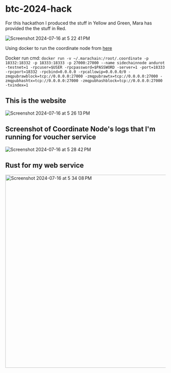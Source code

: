 # btc-2024-hack

For this hackathon I produced the stuff in Yellow and Green, Mara has provided the the stuff in Red.

![Screenshot 2024-07-16 at 5 22 41 PM](https://github.com/user-attachments/assets/23193cba-df98-43a2-a8d8-7951f684300c)


Using docker to run the coordinate node from [here](https://github.com/AnduroHackathon/coordinate-node/blob/main/Dockerfile)

Docker run cmd:
`docker run -v ~/.marachain:/root/.coordinate -p 18332:18332 -p 18333:18333 -p 27000:27000 --name sidechainnode andurot -testnet=1 -rpcuser=$USER -rpcpassword=$PASSWORD -server=1 -port=18333 -rpcport=18332 -rpcbind=0.0.0.0 -rpcallowip=0.0.0.0/0 -zmqpubrawblock=tcp://0.0.0.0:27000 -zmqpubrawtx=tcp://0.0.0.0:27000 -zmqpubhashtx=tcp://0.0.0.0:27000 -zmqpubhashblock=tcp://0.0.0.0:27000 -txindex=1`

## This is the website
![Screenshot 2024-07-16 at 5 26 13 PM](https://github.com/user-attachments/assets/2d7ed95d-2b1f-46f8-98fb-513208596053)

## Screenshot of Coordinate Node's logs that I'm running for voucher service
![Screenshot 2024-07-16 at 5 28 42 PM](https://github.com/user-attachments/assets/4ac60727-53bc-4902-804f-b8b8db91f410)

## Rust for my web service
<img width="606" alt="Screenshot 2024-07-16 at 5 34 08 PM" src="https://github.com/user-attachments/assets/6812d9ab-5f05-4e36-9e8e-f18779f058a2">
